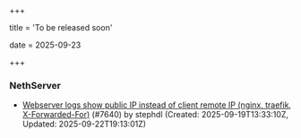 +++

title = 'To be released soon'

date = 2025-09-23

+++

### NethServer

- [Webserver logs show public IP instead of client remote IP (nginx, traefik, X-Forwarded-For)](https://github.com/NethServer/dev/issues/7640) (#7640) by stephdl (Created: 2025-09-19T13:33:10Z, Updated: 2025-09-22T19:13:01Z)

